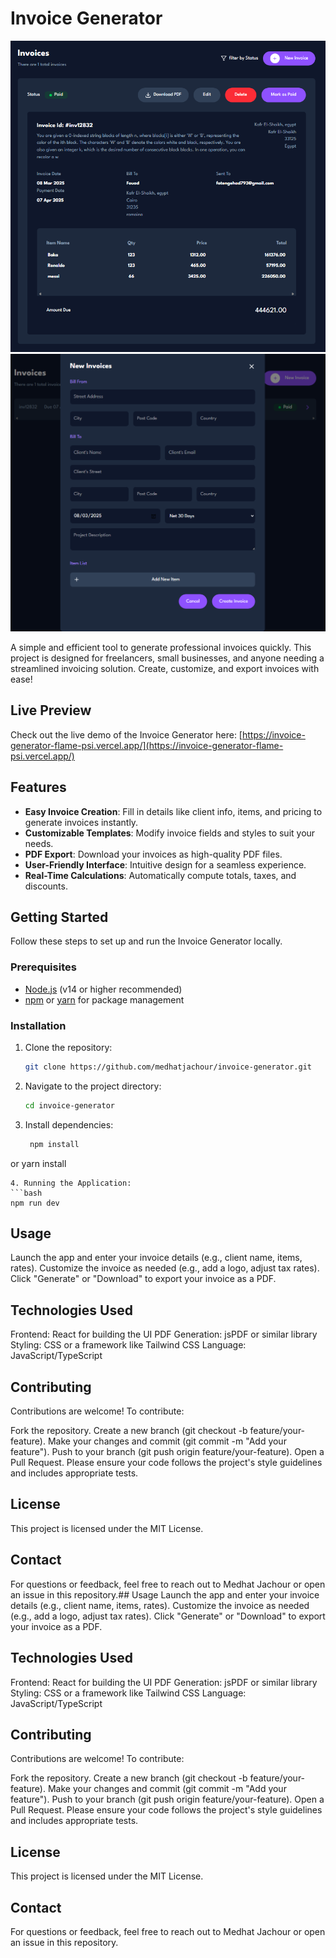# Invoice Generator


![Project image](https://github.com/medhatjachour/invoice-generator/blob/main/samples/1.png?raw=true)
![Project image](https://github.com/medhatjachour/invoice-generator/blob/main/samples/2.png?raw=true)

A simple and efficient tool to generate professional invoices quickly. This project is designed for freelancers, small businesses, and anyone needing a streamlined invoicing solution. Create, customize, and export invoices with ease!

## Live Preview
Check out the live demo of the Invoice Generator here: [https://invoice-generator-flame-psi.vercel.app/](https://invoice-generator-flame-psi.vercel.app/)

## Features

- **Easy Invoice Creation**: Fill in details like client info, items, and pricing to generate invoices instantly.
- **Customizable Templates**: Modify invoice fields and styles to suit your needs.
- **PDF Export**: Download your invoices as high-quality PDF files.
- **User-Friendly Interface**: Intuitive design for a seamless experience.
- **Real-Time Calculations**: Automatically compute totals, taxes, and discounts.

## Getting Started

Follow these steps to set up and run the Invoice Generator locally.

### Prerequisites

- [Node.js](https://nodejs.org/) (v14 or higher recommended)
- [npm](https://www.npmjs.com/) or [yarn](https://yarnpkg.com/) for package management

### Installation

1. Clone the repository:
   ```bash
   git clone https://github.com/medhatjachour/invoice-generator.git
   ```
2. Navigate to the project directory:
   ```bash
   cd invoice-generator
   ```
3. Install dependencies:
   ```bash
    npm install
  or
    yarn install
   ```
4. Running the Application:
   ```bash
   npm run dev
   ```
## Usage
Launch the app and enter your invoice details (e.g., client name, items, rates).
Customize the invoice as needed (e.g., add a logo, adjust tax rates).
Click "Generate" or "Download" to export your invoice as a PDF.

## Technologies Used
Frontend: React for building the UI
PDF Generation: jsPDF or similar library
Styling: CSS or a framework like Tailwind CSS
Language: JavaScript/TypeScript

## Contributing
Contributions are welcome! To contribute:

Fork the repository.
Create a new branch (git checkout -b feature/your-feature).
Make your changes and commit (git commit -m "Add your feature").
Push to your branch (git push origin feature/your-feature).
Open a Pull Request.
Please ensure your code follows the project's style guidelines and includes appropriate tests.

## License
This project is licensed under the MIT License.

## Contact
For questions or feedback, feel free to reach out to Medhat Jachour or open an issue in this repository.## Usage
Launch the app and enter your invoice details (e.g., client name, items, rates).
Customize the invoice as needed (e.g., add a logo, adjust tax rates).
Click "Generate" or "Download" to export your invoice as a PDF.

## Technologies Used
Frontend: React for building the UI
PDF Generation: jsPDF or similar library
Styling: CSS or a framework like Tailwind CSS
Language: JavaScript/TypeScript

## Contributing
Contributions are welcome! To contribute:

Fork the repository.
Create a new branch (git checkout -b feature/your-feature).
Make your changes and commit (git commit -m "Add your feature").
Push to your branch (git push origin feature/your-feature).
Open a Pull Request.
Please ensure your code follows the project's style guidelines and includes appropriate tests.

## License
This project is licensed under the MIT License.

## Contact
For questions or feedback, feel free to reach out to Medhat Jachour or open an issue in this repository.
